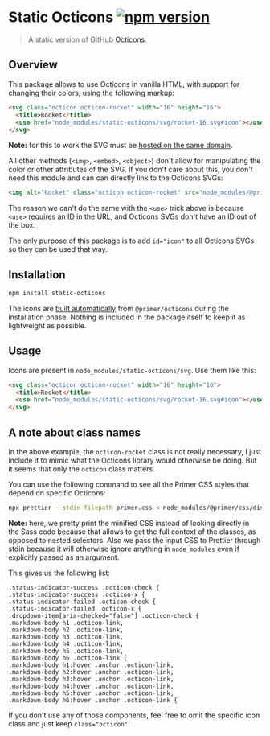 # Static Octicons [![npm version](http://img.shields.io/npm/v/static-octicons.svg?style=flat-square)](https://www.npmjs.org/package/static-octicons)

> A static version of GitHub [Octicons](https://primer.style/octicons/).

## Overview

This package allows to use Octicons in vanilla HTML, with support for
changing their colors, using the following markup:

```html
<svg class="octicon octicon-rocket" width="16" height="16">
  <title>Rocket</title>
  <use href="node_modules/static-octicons/svg/rocket-16.svg#icon"></use>
</svg>
```

**Note:** for this to work the SVG must be [hosted on the same domain](https://stackoverflow.com/a/39663457/4324668).

All other methods (`<img>`, `<embed>`, `<object>`) don't allow for
manipulating the color or other attributes of the SVG. If you don't care
about this, you don't need this module and can can directly link to the
Octicons SVGs:

```html
<img alt="Rocket" class="octicon octicon-rocket" src="node_modules/@primer/octicons/build/svg/rocket-16.svg">
```

The reason we can't do the same with the `<use>` trick above is because
`<use>` [requires an ID](https://stackoverflow.com/q/47595422/4324668#comment82148461_47595422)
in the URL, and Octicons SVGs don't have an ID out of the box.

The only purpose of this package is to add `id="icon"` to all Octicons
SVGs so they can be used that way.

## Installation

```sh
npm install static-octicons
```

The icons are [built automatically](Makefile) from `@primer/octicons`
during the installation phase. Nothing is included in the package
itself to keep it as lightweight as possible.

## Usage

Icons are present in `node_modules/static-octicons/svg`. Use them like
this:

```html
<svg class="octicon octicon-rocket" width="16" height="16">
  <title>Rocket</title>
  <use href="node_modules/static-octicons/svg/rocket-16.svg#icon"></use>
</svg>
```

## A note about class names

In the above example, the `octicon-rocket` class is not really
necessary, I just include it to mimic what the Octicons library would
otherwise be doing. But it seems that only the `octicon` class matters.

You can use the following command to see all the Primer CSS styles that
depend on specific Octicons:

```sh
npx prettier --stdin-filepath primer.css < node_modules/@primer/css/dist/primer.css | grep '\.octicon-'
```

**Note:** here, we pretty print the minified CSS instead of looking
directly in the Sass code because that allows to get the full context of
the classes, as opposed to nested selectors. Also we pass the input CSS
to Prettier through stdin because it will otherwise ignore anything in
`node_modules` even if explicitly passed as an argument.

This gives us the following list:

```
.status-indicator-success .octicon-check {
.status-indicator-success .octicon-x {
.status-indicator-failed .octicon-check {
.status-indicator-failed .octicon-x {
.dropdown-item[aria-checked="false"] .octicon-check {
.markdown-body h1 .octicon-link,
.markdown-body h2 .octicon-link,
.markdown-body h3 .octicon-link,
.markdown-body h4 .octicon-link,
.markdown-body h5 .octicon-link,
.markdown-body h6 .octicon-link {
.markdown-body h1:hover .anchor .octicon-link,
.markdown-body h2:hover .anchor .octicon-link,
.markdown-body h3:hover .anchor .octicon-link,
.markdown-body h4:hover .anchor .octicon-link,
.markdown-body h5:hover .anchor .octicon-link,
.markdown-body h6:hover .anchor .octicon-link {
```

If you don't use any of those components, feel free to omit the specific
icon class and just keep `class="octicon"`.
